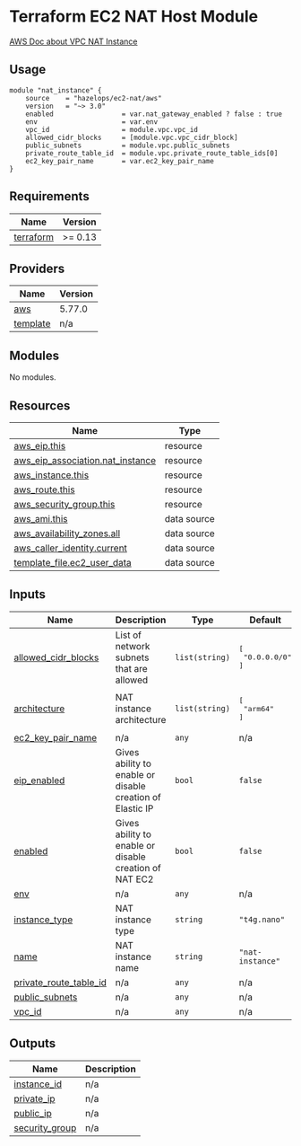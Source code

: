 # Terraform EC2 NAT Host Module

[AWS Doc about VPC NAT Instance](https://docs.aws.amazon.com/vpc/latest/userguide/VPC_NAT_Instance.html#NATInstance)

## Usage

```hcl
module "nat_instance" {
    source    = "hazelops/ec2-nat/aws"
    version   = "~> 3.0"
    enabled                 = var.nat_gateway_enabled ? false : true
    env                     = var.env
    vpc_id                  = module.vpc.vpc_id
    allowed_cidr_blocks     = [module.vpc.vpc_cidr_block]
    public_subnets          = module.vpc.public_subnets
    private_route_table_id  = module.vpc.private_route_table_ids[0]
    ec2_key_pair_name       = var.ec2_key_pair_name
}
```

<!-- BEGIN_TF_DOCS -->
## Requirements

| Name | Version |
|------|---------|
| <a name="requirement_terraform"></a> [terraform](#requirement\_terraform) | >= 0.13 |

## Providers

| Name | Version |
|------|---------|
| <a name="provider_aws"></a> [aws](#provider\_aws) | 5.77.0 |
| <a name="provider_template"></a> [template](#provider\_template) | n/a |

## Modules

No modules.

## Resources

| Name | Type |
|------|------|
| [aws_eip.this](https://registry.terraform.io/providers/hashicorp/aws/latest/docs/resources/eip) | resource |
| [aws_eip_association.nat_instance](https://registry.terraform.io/providers/hashicorp/aws/latest/docs/resources/eip_association) | resource |
| [aws_instance.this](https://registry.terraform.io/providers/hashicorp/aws/latest/docs/resources/instance) | resource |
| [aws_route.this](https://registry.terraform.io/providers/hashicorp/aws/latest/docs/resources/route) | resource |
| [aws_security_group.this](https://registry.terraform.io/providers/hashicorp/aws/latest/docs/resources/security_group) | resource |
| [aws_ami.this](https://registry.terraform.io/providers/hashicorp/aws/latest/docs/data-sources/ami) | data source |
| [aws_availability_zones.all](https://registry.terraform.io/providers/hashicorp/aws/latest/docs/data-sources/availability_zones) | data source |
| [aws_caller_identity.current](https://registry.terraform.io/providers/hashicorp/aws/latest/docs/data-sources/caller_identity) | data source |
| [template_file.ec2_user_data](https://registry.terraform.io/providers/hashicorp/template/latest/docs/data-sources/file) | data source |

## Inputs

| Name | Description | Type | Default | Required |
|------|-------------|------|---------|:--------:|
| <a name="input_allowed_cidr_blocks"></a> [allowed\_cidr\_blocks](#input\_allowed\_cidr\_blocks) | List of network subnets that are allowed | `list(string)` | <pre>[<br>  "0.0.0.0/0"<br>]</pre> | no |
| <a name="input_architecture"></a> [architecture](#input\_architecture) | NAT instance architecture | `list(string)` | <pre>[<br>  "arm64"<br>]</pre> | no |
| <a name="input_ec2_key_pair_name"></a> [ec2\_key\_pair\_name](#input\_ec2\_key\_pair\_name) | n/a | `any` | n/a | yes |
| <a name="input_eip_enabled"></a> [eip\_enabled](#input\_eip\_enabled) | Gives ability to enable or disable creation of Elastic IP | `bool` | `false` | no |
| <a name="input_enabled"></a> [enabled](#input\_enabled) | Gives ability to enable or disable creation of NAT EC2 | `bool` | `false` | no |
| <a name="input_env"></a> [env](#input\_env) | n/a | `any` | n/a | yes |
| <a name="input_instance_type"></a> [instance\_type](#input\_instance\_type) | NAT instance type | `string` | `"t4g.nano"` | no |
| <a name="input_name"></a> [name](#input\_name) | NAT instance name | `string` | `"nat-instance"` | no |
| <a name="input_private_route_table_id"></a> [private\_route\_table\_id](#input\_private\_route\_table\_id) | n/a | `any` | n/a | yes |
| <a name="input_public_subnets"></a> [public\_subnets](#input\_public\_subnets) | n/a | `any` | n/a | yes |
| <a name="input_vpc_id"></a> [vpc\_id](#input\_vpc\_id) | n/a | `any` | n/a | yes |

## Outputs

| Name | Description |
|------|-------------|
| <a name="output_instance_id"></a> [instance\_id](#output\_instance\_id) | n/a |
| <a name="output_private_ip"></a> [private\_ip](#output\_private\_ip) | n/a |
| <a name="output_public_ip"></a> [public\_ip](#output\_public\_ip) | n/a |
| <a name="output_security_group"></a> [security\_group](#output\_security\_group) | n/a |
<!-- END_TF_DOCS -->
